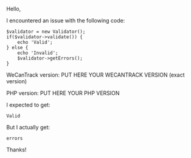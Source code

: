 Hello,

I encountered an issue with the following code:
```phpt
$validator = new Validator();
if($validator->validate()) {
    echo 'Valid';
} else {
    echo 'Invalid';
    $validator->getErrors();
}
```

WeCanTrack version: PUT HERE YOUR WECANTRACK VERSION (exact version)

PHP version: PUT HERE YOUR PHP VERSION

I expected to get:
```phpt
Valid
```
But I actually get:
```phpt
errors
```
Thanks!